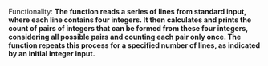 Functionality: **The function reads a series of lines from standard input, where each line contains four integers. It then calculates and prints the count of pairs of integers that can be formed from these four integers, considering all possible pairs and counting each pair only once. The function repeats this process for a specified number of lines, as indicated by an initial integer input.**
